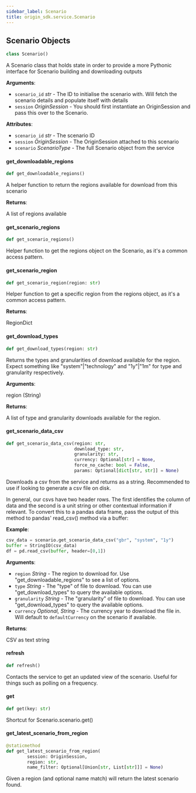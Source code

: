 ```yaml
---
sidebar_label: Scenario
title: origin_sdk.service.Scenario
---
```


## Scenario Objects

```python
class Scenario()
```

A Scenario class that holds state in order to provide a more Pythonic
interface for Scenario building and downloading outputs

**Arguments**:

- `scenario_id` _str_ - The ID to initialise the scenario with. Will fetch
  the scenario details and populate itself with details
- `session` _OriginSession_ - You should first instantiate an OriginSession
  and pass this over to the Scenario.

**Attributes**:

- `scenario_id` _str_ - The scenario ID
- `session` _OriginSession_ - The OriginSession attached to this scenario
- `scenario` _ScenarioType_ - The full Scenario object from the service

#### get_downloadable_regions

```python
def get_downloadable_regions()
```

A helper function to return the regions available for download from
this scenario

**Returns**:

A list of regions available

#### get_scenario_regions

```python
def get_scenario_regions()
```

Helper function to get the regions object on the Scenario, as it&#x27;s a
common access pattern.

#### get_scenario_region

```python
def get_scenario_region(region: str)
```

Helper function to get a specific region from the regions object, as
it&#x27;s a common access pattern.

**Returns**:

RegionDict

#### get_download_types

```python
def get_download_types(region: str)
```

Returns the types and granularities of download available for the region. Expect something
like &quot;system&quot;|&quot;technology&quot; and &quot;1y&quot;|&quot;1m&quot; for type and granularity
respectively.

**Arguments**:

region (String)

**Returns**:

A list of type and granularity downloads available for the region.

#### get_scenario_data_csv

```python
def get_scenario_data_csv(region: str,
                          download_type: str,
                          granularity: str,
                          currency: Optional[str] = None,
                          force_no_cache: bool = False,
                          params: Optional[dict[str, str]] = None)
```

Downloads a csv from the service and returns as a string. Recommended to
use if looking to generate a csv file on disk.

In general, our csvs have two header rows. The first identifies the
column of data and the second is a unit string or other contextual
information if relevant. To convert this to a pandas data frame,
pass the output of this method to pandas&#x27; read_csv() method via a buffer:

**Example**:

```python
csv_data = scenario.get_scenario_data_csv("gbr", "system", "1y")
buffer = StringIO(csv_data)
df = pd.read_csv(buffer, header=[0,1])
```

**Arguments**:

- `region` _String_ - The region to download for. Use
  &quot;get_downloadable_regions&quot; to see a list of options.
- `type` _String_ - The &quot;type&quot; of file to download. You can use
  &quot;get_download_types&quot; to query the available options.
- `granularity` _String_ - The &quot;granularity&quot; of file to download. You can use
  &quot;get_download_types&quot; to query the available options.
- `currency` _Optional, String_ - The currency year to download the file
  in. Will default to `defaultCurrency` on the scenario if available.

**Returns**:

CSV as text string

#### refresh

```python
def refresh()
```

Contacts the service to get an updated view of the scenario. Useful for
things such as polling on a frequency.

#### get

```python
def get(key: str)
```

Shortcut for Scenario.scenario.get()

#### get_latest_scenario_from_region

```python
@staticmethod
def get_latest_scenario_from_region(
        session: OriginSession,
        region: str,
        name_filter: Optional[Union[str, List[str]]] = None)
```

Given a region (and optional name match) will return the latest
scenario found.
